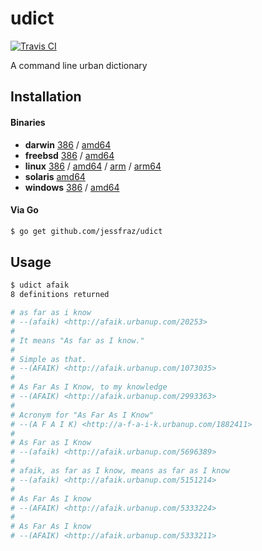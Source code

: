 # udict

[![Travis CI](https://travis-ci.org/jessfraz/udict.svg?branch=master)](https://travis-ci.org/jessfraz/udict)

A command line urban dictionary

## Installation

#### Binaries

- **darwin** [386](https://github.com/jessfraz/udict/releases/download/v0.2.0/udict-darwin-386) / [amd64](https://github.com/jessfraz/udict/releases/download/v0.2.0/udict-darwin-amd64)
- **freebsd** [386](https://github.com/jessfraz/udict/releases/download/v0.2.0/udict-freebsd-386) / [amd64](https://github.com/jessfraz/udict/releases/download/v0.2.0/udict-freebsd-amd64)
- **linux** [386](https://github.com/jessfraz/udict/releases/download/v0.2.0/udict-linux-386) / [amd64](https://github.com/jessfraz/udict/releases/download/v0.2.0/udict-linux-amd64) / [arm](https://github.com/jessfraz/udict/releases/download/v0.2.0/udict-linux-arm) / [arm64](https://github.com/jessfraz/udict/releases/download/v0.2.0/udict-linux-arm64)
- **solaris** [amd64](https://github.com/jessfraz/udict/releases/download/v0.2.0/udict-solaris-amd64)
- **windows** [386](https://github.com/jessfraz/udict/releases/download/v0.2.0/udict-windows-386) / [amd64](https://github.com/jessfraz/udict/releases/download/v0.2.0/udict-windows-amd64)

#### Via Go

```bash
$ go get github.com/jessfraz/udict
```

## Usage

```bash
$ udict afaik
8 definitions returned

# as far as i know
# --(afaik) <http://afaik.urbanup.com/20253>
#
# It means "As far as I know."
#
# Simple as that.
# --(AFAIK) <http://afaik.urbanup.com/1073035>
#
# As Far As I Know, to my knowledge
# --(AFAIK) <http://afaik.urbanup.com/2993363>
#
# Acronym for "As Far As I Know"
# --(A F A I K) <http://a-f-a-i-k.urbanup.com/1882411>
#
# As Far as I Know
# --(afaik) <http://afaik.urbanup.com/5696389>
#
# afaik, as far as I know, means as far as I know
# --(afaik) <http://afaik.urbanup.com/5151214>
#
# As Far As I know
# --(AFAIK) <http://afaik.urbanup.com/5333224>
#
# As Far As I know
# --(AFAIK) <http://afaik.urbanup.com/5333211>
```

